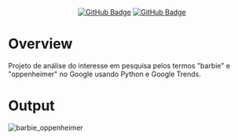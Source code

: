 </div>

<div align="center">

  <a href="https://github.com/mariaraquelbarbosa">[![GitHub Badge](https://img.shields.io/badge/Maria_Raquel-100000?style=for-the-badge&logo=GitHub&logoColor=white)](https://github.com/mariaraquelbarbosa)</a>
  <a href="https://github.com/Gust4242">[![GitHub Badge](https://img.shields.io/badge/Gustavo_Yuji-100000?style=for-the-badge&logo=GitHub&logoColor=white)](https://github.com/Gust4242)

</div>

# Overview
Projeto de análise do interesse em pesquisa pelos termos "barbie" e "oppenheimer" no Google usando Python e Google Trends.

# Output
![barbie_oppenheimer](https://github.com/mariaraquelbarbosa/barbie-oppenheimer/assets/122839919/213b93de-c74d-4c93-b705-5c2c4fd17e83)

